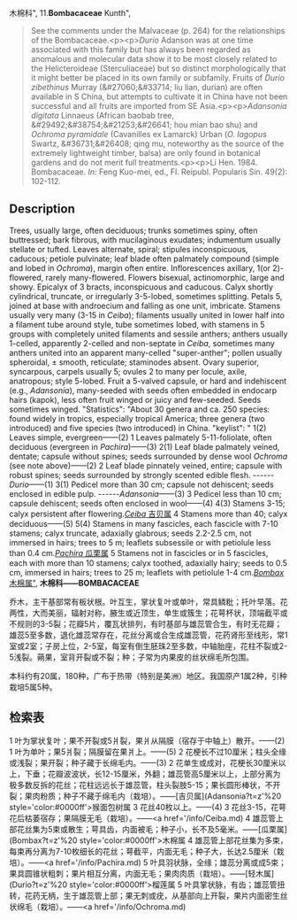 木棉科",
11.**Bombacaceae** Kunth",

> See the comments under the Malvaceae (p. 264) for the relationships of the Bombacaceae.&lt;p&gt;&lt;p&gt;*Durio* Adanson was at one time associated with this family but has always been regarded as anomalous and molecular data show it to be most closely related to the Helicteroideae (Sterculiaceae) but so distinct morphologically that it might better be placed in its own family or subfamily. Fruits of *Durio zibethinus* Murray (&amp;#27060;&amp;#33714; liu lian, durian) are often available in S China, but attempts to cultivate it in China have not been successful and all fruits are imported from SE Asia.&lt;p&gt;&lt;p&gt;*Adansonia digitata* Linnaeus (African baobab tree, &amp;#29492;&amp;#38754;&amp;#21253;&amp;#26641; hou mian bao shu) and *Ochroma pyramidale* (Cavanilles ex Lamarck) Urban (*O. lagopus* Swartz, &amp;#36731;&amp;#26408; qing mu, noteworthy as the source of the extremely lightweight timber, balsa) are only found in botanical gardens and do not merit full treatments.&lt;p&gt;&lt;p&gt;Li Hen. 1984. Bombacaceae. *In:* Feng Kuo-mei, ed., Fl. Reipubl. Popularis Sin. 49(2): 102-112.

## Description
Trees, usually large, often deciduous; trunks sometimes spiny, often buttressed; bark fibrous, with mucilaginous exudates; indumentum usually stellate or tufted. Leaves alternate, spiral; stipules inconspicuous, caducous; petiole pulvinate; leaf blade often palmately compound (simple and lobed in *Ochroma*), margin often entire. Inflorescences axillary, 1(or 2)-flowered, rarely many-flowered. Flowers bisexual, actinomorphic, large and showy. Epicalyx of 3 bracts, inconspicuous and caducous. Calyx shortly cylindrical, truncate, or irregularly 3-5-lobed, sometimes splitting. Petals 5, joined at base with androecium and falling as one unit, imbricate. Stamens usually very many (3-15 in *Ceiba*); filaments usually united in lower half into a filament tube around style, tube sometimes lobed, with stamens in 5 groups with completely united filaments and sessile anthers; anthers usually 1-celled, apparently 2-celled and non-septate in *Ceiba*, sometimes many anthers united into an apparent many-celled \"super-anther\"; pollen usually spheroidal, ± smooth, reticulate; staminodes absent. Ovary superior, syncarpous, carpels usually 5; ovules 2 to many per locule, axile, anatropous; style 5-lobed. Fruit a 5-valved capsule, or hard and indehiscent (e.g., *Adansonia*), many-seeded with seeds often embedded in endocarp hairs (kapok), less often fruit winged or juicy and few-seeded. Seeds sometimes winged.
  "Statistics": "About 30 genera and ca. 250 species: found widely in tropics, especially tropical America; three genera (two introduced) and five species (two introduced) in China.
  "keylist": "
1(2) Leaves simple, evergreen——(2)
1 Leaves palmately 5-11-foliolate, often deciduous (evergreen in *Pachira*)——(3)
2(1) Leaf blade palmately veined, dentate; capsule without spines; seeds surrounded by dense wool *Ochroma* (see note above)——(2)
2 Leaf blade pinnately veined, entire; capsule with robust spines; seeds surrounded by strongly scented edible flesh. ------ *Durio*——(1)
3(1) Pedicel more than 30 cm; capsule not dehiscent; seeds enclosed in edible pulp. ------*Adansonia*——(3)
3 Pedicel less than 10 cm; capsule dehiscent; seeds often enclosed in wool——(4)
4(3) Stamens 3-15; calyx persistent after flowering.[*Ceiba* 吉贝属](Ceiba.md)
4 Stamens more than 40; calyx deciduous——(5)
5(4) Stamens in many fascicles, each fascicle with 7-10 stamens; calyx truncate, adaxially glabrous; seeds 2.2-2.5 cm, not immersed in hairs; trees to 5 m; leaflets subsessile or with petiolule less than 0.4 cm.[*Pachira* 瓜栗属](Pachira.md)
5 Stamens not in fascicles or in 5 fascicles, each with more than 10 stamens; calyx toothed, adaxially hairy; seeds to 0.5 cm, immersed in hairs; trees to 25 m; leaflets with petiolule 1-4 cm.[*Bombax* 木棉属",](Bombax.md)
**木棉科——BOMBACACEAE**

乔木，主干基部常有板状根。叶互生，掌状复叶或单叶，常具鳞粃；托叶早落。花两性，大而美丽，辐射对称，腋生或近顶生，单生或簇生；花萼杯状，顶端截平或不规则的3-5裂；花瓣5片，覆瓦状排列，有时基部与雄蕊管合生，有时无花瓣；雄蕊5至多数，退化雄蕊常存在，花丝分离或合生成雄蕊管，花药肾形至线形，常1室或2室；子房上位，2-5室，每室有倒生胚珠2至多数，中轴胎座，花柱不裂或2-5浅裂。蒴果，室背开裂或不裂；种；子常为内果皮的丝状绵毛所包围。

本科约有20属，180种，广布于热带（特别是美洲）地区。我国原产1属2种，引种栽培5属5种。

## 检索表

1 叶为掌状复叶；果不开裂或5爿裂，果爿从隔膜（宿存于中轴上）散开。——(2)
1 叶为单叶；果5爿裂；隔膜留在果爿上。——(5)
2 花梗长不过10厘米；柱头全缘或浅裂；果开裂；种子藏于长绵毛内。——(3)
2 花单生或成对，花梗长30厘米以上，下垂；花瓣波波状，长12-15厘米，外翻；雄蕊管高5厘米以上，上部分离为极多数反拆的花丝；花柱远远长于雄蕊管，柱头裂肢5-15；果长圆形棒状，不开裂；果肉粉质；种子不藏于绵毛内（栽培）。——[吉贝属](Adansonia?t=z'%20 style='color:#0000ff'>猴面包树属</a>
3 花丝40枚以上。——(4)
3 花丝3-15，花萼花后枯萎宿存；果隔膜无毛（栽培）。——<a href='/info/Ceiba.md)
4 雄蕊管上部花丝集为5束或散生；萼具齿，内面被毛；种子小，长不及5毫米。——[瓜栗属](Bombax?t=z'%20 style='color:#0000ff'>木棉属</a>
4 雄蕊管上部花丝集为多束，每束再分离为7-10枚细长的花丝；萼截平，内面无毛；种子大，长达2.5厘米（栽培）。——<a href='/info/Pachira.md)
5 叶具羽状脉，全缘；雄蕊分离或成5束；果具圆锥状粗刺；果片相互分离，内面无毛；果肉肉质（栽培）。——[轻木属](Durio?t=z'%20 style='color:#0000ff'>榴莲属</a>
5 叶具掌状脉，有齿；雄蕊管扭转，花药无柄，生于雄蕊管上部；果无刺或疣，从基部向上开裂，果片内面密生丝状绵毛（栽培）。——<a href='/info/Ochroma.md)
